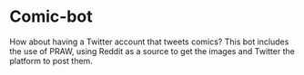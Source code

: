 # Comic-bot

How about having a Twitter account that tweets comics? This bot includes the use of PRAW, using Reddit as a source to get the images and Twitter the platform to post them.

